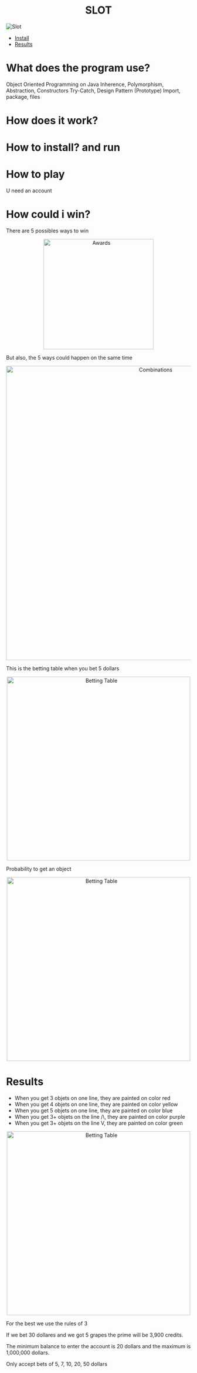 <h1 align="center">
  SLOT
 </h1>

![Slot](https://user-images.githubusercontent.com/6312342/170311333-cc499e49-d6ae-441f-8fc9-b997a683968c.png)

- [Install](#how-to-install-and-run)
- [Results](#results)


# What does the program use?
Object Oriented Programming on Java
Inherence, Polymorphism, Abstraction, Constructors
Try-Catch, Design Pattern (Prototype)
Import, package, files

# How does it work?



# How to install? and run


# How to play
U need an account




# How could i win?
There are 5 possibles ways to win

<p align="center" style="cursor: none">
  <img src="https://user-images.githubusercontent.com/6312342/173405073-cb46149c-2b38-4371-9989-2af5f15b8af6.png" alt="Awards" height="300px" style="cursor: none">
</p>

But also, the 5 ways could happen on the same time
<p align="center">
  <img src="https://user-images.githubusercontent.com/6312342/173405252-50dd5e99-2ca4-4743-bc56-7aa0b15119e7.png" alt="Combinations" width="800px">
</p>

This is the betting table when you bet 5 dollars
<p align="center">
  <img src="https://user-images.githubusercontent.com/6312342/173397528-3ab9e12b-f3c7-474f-9d8c-02591fd91424.png" alt="Betting Table" height="500px">
</p>

Probability to get an object
<p align="center">
  <img src="https://user-images.githubusercontent.com/6312342/173405343-d768af9d-8595-4db3-bd67-af11db284d87.png" alt="Betting Table" height="500px">
</p>

# Results
<ul>
  <li> When you get 3 objets on one line, they are painted on color red</li>
  <li>When you get 4 objets on one line, they are painted on color yellow</li>
  <li>When you get 5 objets on one line, they are painted on color blue</li>
  <li>When you get 3+ objets on the line /\, they are painted on color purple</li>
  <li>When you get 3+ objets on the line V, they are painted on color green</li>
</ul>
<p align="center">
  <img src="https://user-images.githubusercontent.com/6312342/173405491-becb1453-7066-42b8-95d2-967e8020b95f.png" alt="Betting Table" height="500px">
</p>

For the best we use the rules of 3

If we bet 30 dollares and we got 5 grapes the prime will be 3,900 credits.

The minimum balance to enter the account is 20 dollars and the maximum is 1,000,000 dollars.

Only accept bets of 5, 7, 10, 20, 50 dollars


